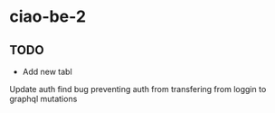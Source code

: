 # ciao-be-2

## TODO ##
- Add new tabl

Update auth 
find bug preventing auth from transfering from loggin to graphql mutations